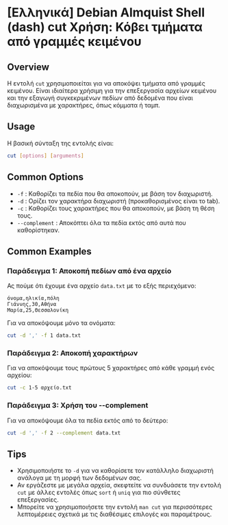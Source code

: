 # [Ελληνικά] Debian Almquist Shell (dash) cut Χρήση: Κόβει τμήματα από γραμμές κειμένου

## Overview
Η εντολή `cut` χρησιμοποιείται για να αποκόψει τμήματα από γραμμές κειμένου. Είναι ιδιαίτερα χρήσιμη για την επεξεργασία αρχείων κειμένου και την εξαγωγή συγκεκριμένων πεδίων από δεδομένα που είναι διαχωρισμένα με χαρακτήρες, όπως κόμματα ή ταμπ.

## Usage
Η βασική σύνταξη της εντολής είναι:

```bash
cut [options] [arguments]
```

## Common Options
- `-f` : Καθορίζει τα πεδία που θα αποκοπούν, με βάση τον διαχωριστή.
- `-d` : Ορίζει τον χαρακτήρα διαχωριστή (προκαθορισμένος είναι το tab).
- `-c` : Καθορίζει τους χαρακτήρες που θα αποκοπούν, με βάση τη θέση τους.
- `--complement` : Αποκόπτει όλα τα πεδία εκτός από αυτά που καθορίστηκαν.

## Common Examples
### Παράδειγμα 1: Αποκοπή πεδίων από ένα αρχείο
Ας πούμε ότι έχουμε ένα αρχείο `data.txt` με το εξής περιεχόμενο:

```
όνομα,ηλικία,πόλη
Γιάννης,30,Αθήνα
Μαρία,25,Θεσσαλονίκη
```

Για να αποκόψουμε μόνο τα ονόματα:

```bash
cut -d ',' -f 1 data.txt
```

### Παράδειγμα 2: Αποκοπή χαρακτήρων
Για να αποκόψουμε τους πρώτους 5 χαρακτήρες από κάθε γραμμή ενός αρχείου:

```bash
cut -c 1-5 αρχείο.txt
```

### Παράδειγμα 3: Χρήση του --complement
Για να αποκόψουμε όλα τα πεδία εκτός από το δεύτερο:

```bash
cut -d ',' -f 2 --complement data.txt
```

## Tips
- Χρησιμοποιήστε το `-d` για να καθορίσετε τον κατάλληλο διαχωριστή ανάλογα με τη μορφή των δεδομένων σας.
- Αν εργάζεστε με μεγάλα αρχεία, σκεφτείτε να συνδυάσετε την εντολή `cut` με άλλες εντολές όπως `sort` ή `uniq` για πιο σύνθετες επεξεργασίες.
- Μπορείτε να χρησιμοποιήσετε την εντολή `man cut` για περισσότερες λεπτομέρειες σχετικά με τις διαθέσιμες επιλογές και παραμέτρους.